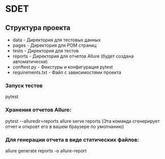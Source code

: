 # SDET

## Структура проекта

- data - Директория для тестовых данных
- pages - Директория для POM страниц
- tests - Директория для тестов
- reports - Директория для отчетов Allure (будет создана автоматически) 
- conftest.py - Фикстуры и конфигурация pytest 
- requirements.txt - Файл с зависимостями проекта

### Запуск тестов

pytest

### Хранения отчетов Allure:

pytest --alluredir=reports
allure serve reports (Эта команда сгенерирует отчет и откроет его в вашем браузере по умолчанию)

### Для генерации отчета в виде статических файлов:
allure generate reports -o allure-report
